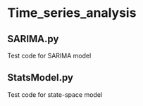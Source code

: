 # Time_series_analysis

## SARIMA.py
Test code for SARIMA model

## StatsModel.py
Test code for state-space model
